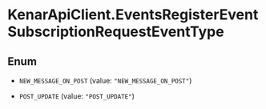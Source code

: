 # KenarApiClient.EventsRegisterEventSubscriptionRequestEventType

## Enum


* `NEW_MESSAGE_ON_POST` (value: `"NEW_MESSAGE_ON_POST"`)

* `POST_UPDATE` (value: `"POST_UPDATE"`)


